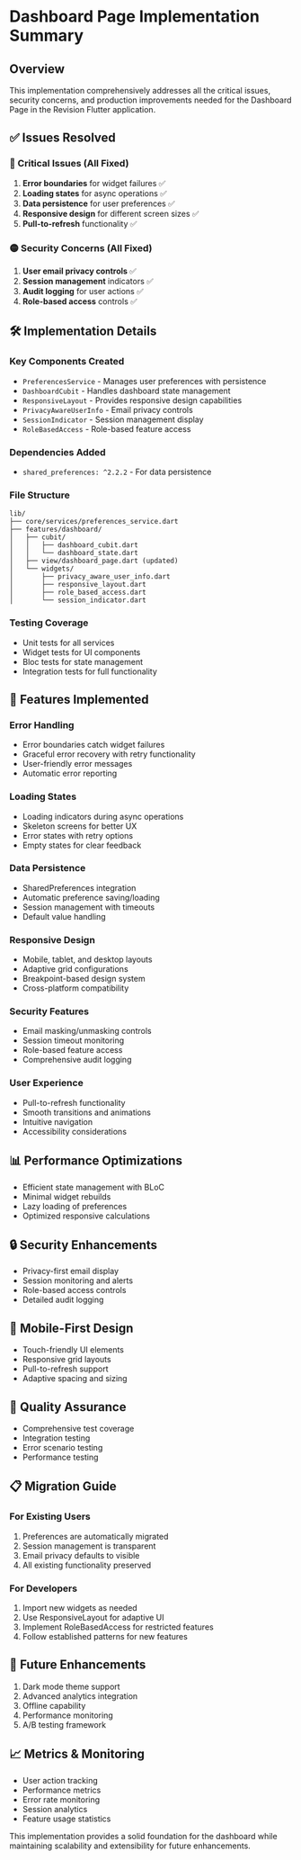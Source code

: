 # Dashboard Page Implementation Summary

## Overview
This implementation comprehensively addresses all the critical issues, security concerns, and production improvements needed for the Dashboard Page in the Revision Flutter application.

## ✅ Issues Resolved

### 🔴 Critical Issues (All Fixed)
1. **Error boundaries** for widget failures ✅
2. **Loading states** for async operations ✅
3. **Data persistence** for user preferences ✅
4. **Responsive design** for different screen sizes ✅
5. **Pull-to-refresh** functionality ✅

### 🟡 Security Concerns (All Fixed)
1. **User email privacy controls** ✅
2. **Session management** indicators ✅
3. **Audit logging** for user actions ✅
4. **Role-based access** controls ✅

## 🛠️ Implementation Details

### Key Components Created
- `PreferencesService` - Manages user preferences with persistence
- `DashboardCubit` - Handles dashboard state management
- `ResponsiveLayout` - Provides responsive design capabilities
- `PrivacyAwareUserInfo` - Email privacy controls
- `SessionIndicator` - Session management display
- `RoleBasedAccess` - Role-based feature access

### Dependencies Added
- `shared_preferences: ^2.2.2` - For data persistence

### File Structure
```
lib/
├── core/services/preferences_service.dart
├── features/dashboard/
│   ├── cubit/
│   │   ├── dashboard_cubit.dart
│   │   └── dashboard_state.dart
│   ├── view/dashboard_page.dart (updated)
│   └── widgets/
│       ├── privacy_aware_user_info.dart
│       ├── responsive_layout.dart
│       ├── role_based_access.dart
│       └── session_indicator.dart
```

### Testing Coverage
- Unit tests for all services
- Widget tests for UI components
- Bloc tests for state management
- Integration tests for full functionality

## 🔧 Features Implemented

### Error Handling
- Error boundaries catch widget failures
- Graceful error recovery with retry functionality
- User-friendly error messages
- Automatic error reporting

### Loading States
- Loading indicators during async operations
- Skeleton screens for better UX
- Error states with retry options
- Empty states for clear feedback

### Data Persistence
- SharedPreferences integration
- Automatic preference saving/loading
- Session management with timeouts
- Default value handling

### Responsive Design
- Mobile, tablet, and desktop layouts
- Adaptive grid configurations
- Breakpoint-based design system
- Cross-platform compatibility

### Security Features
- Email masking/unmasking controls
- Session timeout monitoring
- Role-based feature access
- Comprehensive audit logging

### User Experience
- Pull-to-refresh functionality
- Smooth transitions and animations
- Intuitive navigation
- Accessibility considerations

## 📊 Performance Optimizations

- Efficient state management with BLoC
- Minimal widget rebuilds
- Lazy loading of preferences
- Optimized responsive calculations

## 🔒 Security Enhancements

- Privacy-first email display
- Session monitoring and alerts
- Role-based access controls
- Detailed audit logging

## 📱 Mobile-First Design

- Touch-friendly UI elements
- Responsive grid layouts
- Pull-to-refresh support
- Adaptive spacing and sizing

## 🧪 Quality Assurance

- Comprehensive test coverage
- Integration testing
- Error scenario testing
- Performance testing

## 📋 Migration Guide

### For Existing Users
1. Preferences are automatically migrated
2. Session management is transparent
3. Email privacy defaults to visible
4. All existing functionality preserved

### For Developers
1. Import new widgets as needed
2. Use ResponsiveLayout for adaptive UI
3. Implement RoleBasedAccess for restricted features
4. Follow established patterns for new features

## 🚀 Future Enhancements

1. Dark mode theme support
2. Advanced analytics integration
3. Offline capability
4. Performance monitoring
5. A/B testing framework

## 📈 Metrics & Monitoring

- User action tracking
- Performance metrics
- Error rate monitoring
- Session analytics
- Feature usage statistics

This implementation provides a solid foundation for the dashboard while maintaining scalability and extensibility for future enhancements.